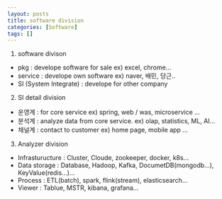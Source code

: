 ```yaml
---
layout: posts
title: software division 
categories: [Software]
tags: []
---
```


1. software divison
- pkg : develope software for sale ex) excel, chrome...
- service : develope own software ex) naver, 배민, 당근..
- SI (System Integrate) : develope for other company

2. SI detail division
- 운영계 : for core service ex) spring, web / was, microservice ...
- 분석계 : analyze data from core service. ex) olap, statistics, ML, AI...
- 채널계 : contact to customer ex) home page, mobile app ...

3. Analyzer division
- Infrasturucture : Cluster, Cloude, zookeeper, docker, k8s...
- Data storage : Database, Hadoop, Kafka, DocumetDB(mongodb...), KeyValue(redis...)...
- Process : ETL(batch), spark, flink(stream), elasticsearch...
- Viewer : Tablue, MSTR, kibana, grafana...